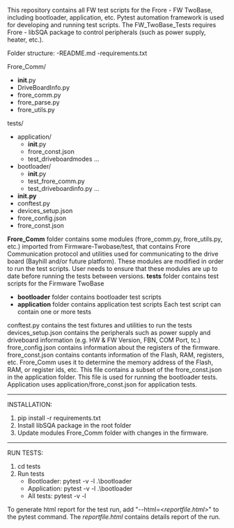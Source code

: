 This repository contains all FW test scripts for the Frore - FW TwoBase, including bootloader, application, etc.  Pytest automation framework is used for developing and running test scripts.
The FW_TwoBase_Tests requires Frore - libSQA package to control peripherals (such as power supply, heater, etc.).  

Folder structure:
-README.md
-requirements.txt

Frore_Comm/
  - __init__.py
  - DriveBoardInfo.py
  - frore_comm.py
  - frore_parse.py
  - frore_utils.py

tests/
  - application/
    - __init__.py
    - frore_const.json
    - test_driveboardmodes
      ... 
  - bootloader/
    - __init__.py
    - test_frore_comm.py
    - test_driveboardinfo.py
      ...
  - __init.py__
  - conftest.py
  - devices_setup.json
  - frore_config.json
  - frore_const.json

**Frore_Comm** folder contains some modules (frore_comm.py, frore_utils.py, etc.) imported from Firmware-Twobase/test, that contains Frore Communication protocol and utilities used for 
communicating to the drive board (Bayhill and/or future platform). These modules are modified in order to run the test scripts.  User needs to ensure that these modules are up to date
before running the tests between versions.
**tests** folder contains test scripts for the Firmware TwoBase
  - **bootloader** folder contains bootloader test scripts
  - **application** folder contains application test scripts
Each test script can contain one or more tests

conftest.py contains the test fixtures and utilities to run the tests
devices_setup.json contains the peripherals such as power supply and driveboard information (e.g. HW & FW Version, FBN, COM Port, tc.)
frore_config.json contains information about the registers of the firmware.
frore_const.json contains contants information of the Flash, RAM, registers, etc.  Frore_Comm uses it to determine the memory address of the Flash, RAM, or register ids, etc.  This file
contains a subset of the frore_const.json in the application folder.  This file is used for running the bootloader tests.  Application uses application/frore_const.json for application
tests.


-------------
INSTALLATION:
1. pip install -r requirements.txt
2. Install libSQA package in the root folder
3. Update modules Frore_Comm folder with changes in the firmware.

------------
RUN TESTS:
1. cd tests
2. Run tests
   - Bootloader: pytest -v -l .\bootloader
   - Application: pytest -v -l .\bootloader
   - All tests: pytest -v -l

To generate html report for the test run, add "--html=<_reportfile.html_>" to the pytest command.  The _reportfile.html_ contains details report of the run.


